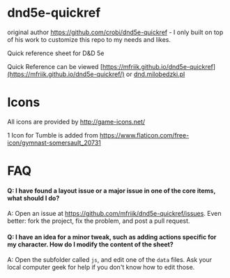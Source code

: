 dnd5e-quickref
==============
original author https://github.com/crobi/dnd5e-quickref - I only built on top of his work to customize this repo to my needs and likes.

Quick reference sheet for D&amp;D 5e

Quick Reference can be viewed 
[https://mfriik.github.io/dnd5e-quickref](https://mfriik.github.io/dnd5e-quickref/)
or
[dnd.milobedzki.pl
](https://dnd.milobedzki.pl/)

Icons
==============

All icons are provided by http://game-icons.net/

1 Icon for Tumble is added from https://www.flaticon.com/free-icon/gymnast-somersault_20731


FAQ
===

#### Q: I have found a layout issue or a major issue in one of the core items, what should I do? ####
A: Open an issue at https://github.com/mfriik/dnd5e-quickref/issues. Even better: fork the project, fix the problem, and post a pull request.

#### Q: I have an idea for a minor tweak, such as adding actions specific for my character. How do I modify the content of the sheet? ####
A: Open the subfolder called `js`, and edit one of the `data` files. Ask your local computer geek for help if you don't know how to edit those.
